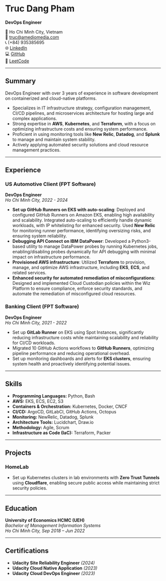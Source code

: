 # Truc Dang Pham  
**DevOps Engineer**  

📍 Ho Chi Minh City, Vietnam  
📧 [truc@amediomedia.com](mailto:truc@amediomedia.com)  
📞 (+84) 935385695  
🌐 [LinkedIn](https://www.linkedin.com/in/trucdp/)  
💻 [GitHub](https://github.com/trucpd)  
🎯 [LeetCode](https://leetcode.com/u/amediowebservices/) 

---

## Summary

DevOps Engineer with over 3 years of experience in software development on containerized and cloud-native platforms.  

- Specializes in IT infrastructure strategy, configuration management, CI/CD pipelines, and microservices architecture for hosting large and complex applications.  
- Strong expertise in **AWS**, **Kubernetes**, and **Terraform**, with a focus on optimizing infrastructure costs and ensuring system performance.  
- Proficient in using monitoring tools like **New Relic**, **Datadog**, and **Splunk** to manage and maintain system stability.  
- Actively applying automated security solutions and cloud resource management practices.  

---

## Experience

### US Automotive Client (FPT Software)  
**DevOps Engineer**  
*Ho Chi Minh City, 2022 - 2024*  

- **Set up GitHub Runners on EKS with auto-scaling**: Deployed and configured GitHub Runners on Amazon EKS, enabling high availability and scalability. Integrated auto-scaling to efficiently handle dynamic workloads, with IP whitelisting for enhanced security. Used **New Relic** for monitoring runner performance, identifying oversizing risks, and ensuring system reliability.  
- **Debugging API Connect on IBM DataPower**: Developed a Python3-based utility to manage DataPower probes by running Kubernetes jobs, enabling/disabling probes dynamically for API debugging with minimal impact on infrastructure performance.  
- **Provisioned AWS infrastructure**: Utilized **Terraform** to provision, manage, and optimize AWS infrastructure, including **EKS**, **ECS**, and related services.  
- **Enhanced security for automated remediation of misconfigurations**: Designed and implemented Cloud Custodian policies within the Wiz Platform to ensure compliance, enforce security standards, and automate the remediation of misconfigured cloud resources.  

### Banking Client (FPT Software)  
**DevOps Engineer**  
*Ho Chi Minh City, 2021 - 2022*  

- Set up **GitLab Runner** on EKS using Spot Instances, significantly reducing infrastructure costs while maintaining scalability and reliability for CI/CD workloads.  
- Migrated 10 GitHub Actions workflows to **GitHub Runners**, optimizing pipeline performance and reducing operational overhead.  
- Set up monitoring dashboards and alerts for **EKS clusters**, ensuring system health and proactively identifying potential issues.  

---

## Skills

- **Programming Languages:** Python, Bash  
- **AWS:** EKS, ECS, EC2, S3  
- **Containers & Orchestration:** Kubernetes, Docker, CNCF  
- **CI/CD:** ArgoCD, GitLabCI, GitHub Actions, Octopus  
- **Monitoring:** NewRelic, Datadog, Splunk  
- **Architecture Tools:** Lucidchart, Draw.io  
- **Methodology:** Agile, Scrum  
- **Infrastructure as Code (IaC):** Terraform, Packer  

---

## Projects

### HomeLab  
- Set up Kubernetes clusters in lab environments with **Zero Trust Tunnels** using **Cloudflare**, enabling secure public access while maintaining strict security policies.  

---

## Education

**University of Economics HCMC (UEH)**  
*Bachelor of Management Information Systems*  
*Ho Chi Minh City, Sep 2018 – Jun 2022*  

---

## Certifications

- **Udacity Site Reliability Engineer** *(2024)*  
- **Udacity Cloud Native Application** *(2023)*  
- **Udacity Cloud DevOps Engineer** *(2023)*  
